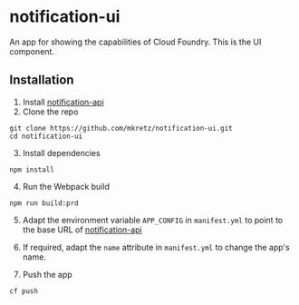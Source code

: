 # notification-ui
An app for showing the capabilities of Cloud Foundry. This is the UI component.

## Installation
1. Install [notification-api](https://github.com/mkretz/notification-api)
2. Clone the repo
```
git clone https://github.com/mkretz/notification-ui.git
cd notification-ui
```
3. Install dependencies
```
npm install
```
4. Run the Webpack build
```
npm run build:prd
```
5. Adapt the environment variable `APP_CONFIG` in `manifest.yml` to point to the base URL of [notification-api](https://github.com/mkretz/notification-api)

4. If required, adapt the `name` attribute in `manifest.yml` to change the app's name.

6. Push the app
```
cf push
```
